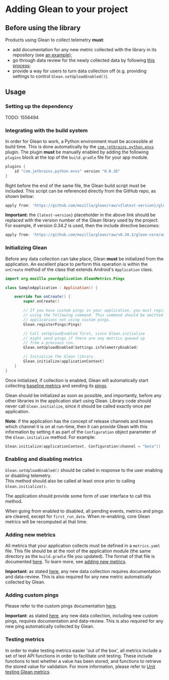 # Adding Glean to your project

## Before using the library
Products using Glean to collect telemetry **must**:

- add documentation for any new metric collected with the library in its repository (see [an example](pings/index.md));
- go through data review for the newly collected data by following [this process](https://wiki.mozilla.org/Firefox/Data_Collection);
- provide a way for users to turn data collection off (e.g. providing settings to control
  `Glean.setUploadEnabled()`).

## Usage

### Setting up the dependency

TODO: 1556494 
<!-- Use Gradle to download the library from [maven.mozilla.org](https://maven.mozilla.org/)  -->
<!-- ([Setup repository](../../../README.md#maven-repository)): -->

<!-- ```Groovy -->
<!-- implementation "org.mozilla.components:service-glean:{latest-version}" -->
<!-- ``` -->

### Integrating with the build system

In order for Glean to work, a Python environment must be accessible at build time.
This is done automatically by the [`com.jetbrains.python.envs`](https://github.com/JetBrains/gradle-python-envs/) plugin. 
The plugin **must** be manually enabled by adding the following `plugins` block at the top of the `build.gradle` file for your app module.

```Groovy
plugins {
    id "com.jetbrains.python.envs" version "0.0.26"
}
```

Right before the end of the same file, the Glean build script must be included.
This script can be referenced directly from the GitHub repo, as shown below:

```Groovy
apply from: 'https://github.com/mozilla/glean/raw/v{latest-version}/glean-core/android/sdk_generator.gradle'
```

**Important:** the `{latest-version}` placeholder in the above link should be replaced with the version number of the Glean library used by the project. 
For example, if version *0.34.2* is used, then the include directive becomes:

```Groovy
apply from: 'https://github.com/mozilla/glean/raw/v0.34.2/glean-core/android/sdk_generator.gradle'
```

### Initializing Glean

Before any data collection can take place, Glean **must** be initialized from the application.
An excellent place to perform this operation is within the `onCreate` method of the class that extends Android's `Application` class.

```Kotlin
import org.mozilla.yourApplication.GleanMetrics.Pings

class SampleApplication : Application() {

    override fun onCreate() {
        super.onCreate()

        // If you have custom pings in your application, you must register them
        // using the following command. This command should be omitted for
        // applications not using custom pings.
        Glean.registerPings(Pings)

        // Call setUploadEnabled first, since Glean.initialize
        // might send pings if there are any metrics queued up
        // from a previous run.
        Glean.setUploadEnabled(Settings.isTelemetryEnabled)

        // Initialize the Glean library.
        Glean.initialize(applicationContext)
    }
}
```

Once initialized, if collection is enabled, Glean will automatically start collecting [baseline metrics](pings/metrics.md) and sending its [pings](pings/index.md).

Glean should be initialized as soon as possible, and importantly, before any other libraries in the application start using Glean. 
Library code should never call `Glean.initialize`, since it should be called exactly once per application.

**Note**: if the application has the concept of release channels and knows which channel it is on at run-time, then it can provide Glean with this information by setting it as part of the `Configuration` object parameter of the `Glean.initialize` method. For example:

```Kotlin
Glean.initialize(applicationContext, Configuration(channel = "beta"))
```

### Enabling and disabling metrics

`Glean.setUploadEnabled()` should be called in response to the user enabling or disabling telemetry.  
This method should also be called at least once prior to calling `Glean.initialize()`.

The application should provide some form of user interface to call this method.

When going from enabled to disabled, all pending events, metrics and pings are cleared, except for `first_run_date`.
When re-enabling, core Glean metrics will be recomputed at that time.

### Adding new metrics

All metrics that your application collects must be defined in a `metrics.yaml` file. 
This file should be at the root of the application module (the same directory as the `build.gradle` file you updated). 
The format of that file is documented [here](https://mozilla.github.io/glean_parser/metrics-yaml.html).
To learn more, see [adding new metrics](adding-new-metrics.md).

**Important**: as stated [here](#before-using-the-library), any new data collection requires documentation and data-review. This is also required for any new metric automatically collected by Glean.

### Adding custom pings

Please refer to the custom pings documentation [here](pings/custom.md).

**Important**: as stated [here](#before-using-the-library), any new data collection, including new custom pings, requires documentation and data-review. This is also required for any new ping automatically collected by Glean.

### Testing metrics

In order to make testing metrics easier 'out of the box', all metrics include a set of test API functions in order to facilitate unit testing.  These include functions to test whether a value has been stored, and functions to retrieve the stored value for validation.  For more information, please refer to [Unit testing Glean metrics](testing-metrics.md).

